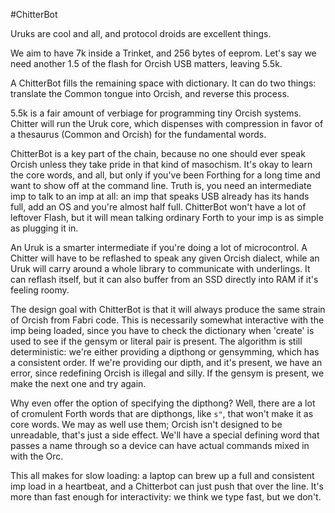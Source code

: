 #ChitterBot

Uruks are cool and all, and protocol droids are excellent things.

We aim to have 7k inside a Trinket, and 256 bytes of eeprom. Let's say we need another 1.5 of the flash for Orcish USB matters, leaving 5.5k. 

A ChitterBot fills the remaining space with dictionary. It can do two things: translate the Common tongue into Orcish, and reverse this process. 

5.5k is a fair amount of verbiage for programming tiny Orcish systems. Chitter will run the Uruk core, which dispenses with compression in favor of a thesaurus (Common and Orcish) for the fundamental words. 

ChitterBot is a key part of the chain, because no one should ever speak Orcish unless they take pride in that kind of masochism. It's okay to learn the core words, and all, but only if you've been Forthing for a long time and want to show off at the command line. Truth is, you need an intermediate imp to talk to an imp at all: an imp that speaks USB already has its hands full, add an OS and you're almost half full. ChitterBot won't have a lot of leftover Flash, but it will mean talking ordinary Forth to your imp is as simple as plugging it in. 

An Uruk is a smarter intermediate if you're doing a lot of microcontrol. A Chitter will have to be reflashed to speak any given Orcish dialect, while an Uruk will carry around a whole library to communicate with underlings. It can reflash itself, but it can also buffer from an SSD directly into RAM if it's feeling roomy. 

The design goal with ChitterBot is that it will always produce the same strain of Orcish from Fabri code. This is necessarily somewhat interactive with the imp being loaded, since you have to check the dictionary when 'create' is used to see if the gensym or literal pair is present. The algorithm is still deterministic: we're either providing a dipthong or gensymming, which has a consistent order. If we're providing our dipth, and it's present, we have an error, since redefining Orcish is illegal and silly. If the gensym is present, we make the next one and try again. 

Why even offer the option of specifying the dipthong? Well, there are a lot of cromulent Forth words that are dipthongs, like `s"`, that won't make it as core words. We may as well use them; Orcish isn't designed to be unreadable, that's just a side effect. We'll have a special defining word that passes a name through so a device can have actual commands mixed in with the Orc. 

This all makes for slow loading: a laptop can brew up a full and consistent imp load in a heartbeat, and a Chitterbot can just push that over the line. It's more than fast enough for interactivity: we think we type fast, but we don't.